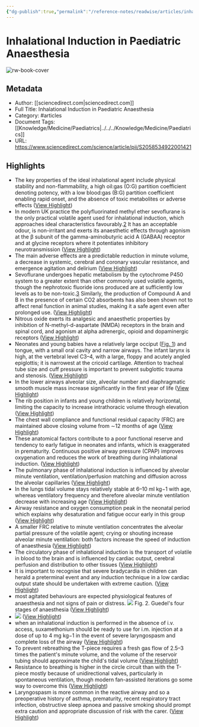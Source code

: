 ```yaml
---
{"dg-publish":true,"permalink":"/reference-notes/readwise/articles/inhalational-induction-in-paediatric-anaesthesia/"}
---
```


# Inhalational Induction in Paediatric Anaesthesia

![rw-book-cover](https://ars.els-cdn.com/content/image/1-s2.0-S2058534922X00127-cov150h.gif)

## Metadata
- Author: [[sciencedirect.com\|sciencedirect.com]]
- Full Title: Inhalational Induction in Paediatric Anaesthesia
- Category: #articles
- Document Tags: [[Knowledge/Medicine/Paediatrics\|../../../Knowledge/Medicine/Paediatrics]] 
- URL: https://www.sciencedirect.com/science/article/pii/S2058534922001421

## Highlights
- The key properties of the ideal inhalational agent include physical stability and non-flammability, a high oil:gas (O:G) partition coefficient denoting potency, with a low blood:gas (B:G) partition coefficient enabling rapid onset, and the absence of toxic metabolites or adverse effects ([View Highlight](https://read.readwise.io/read/01gr5kpvyqjgxgw14sqja2jz61))
- In modern UK practice the polyfluorinated methyl ether sevoflurane is the only practical volatile agent used for inhalational induction, which approaches ideal characteristics favourably.[2](https://www.sciencedirect.com/science/article/pii/S2058534922001421#bib2) It has an acceptable odour, is non-irritant and exerts its anaesthetic effects through agonism at the β subunit of the gamma-aminobutyric acid A (GABAA) receptor and at glycine receptors where it potentiates inhibitory neurotransmission ([View Highlight](https://read.readwise.io/read/01gr5ktdbjknjhp2rqp5rq51a0))
- The main adverse effects are a predictable reduction in minute volume, a decrease in systemic, cerebral and coronary vascular resistance, and emergence agitation and delirium ([View Highlight](https://read.readwise.io/read/01gr5kvkrsnbq77fc579q62f2m))
- Sevoflurane undergoes hepatic metabolism by the cytochrome P450 system to a greater extent than other commonly used volatile agents, though the nephrotoxic fluoride ions produced are at sufficiently low levels as to be non-toxic.[3](https://www.sciencedirect.com/science/article/pii/S2058534922001421#bib3) Similarly, the production of Compound A and B in the presence of certain CO2 absorbents has also been shown not to affect renal function in animal studies, making it a safe agent even after prolonged use. ([View Highlight](https://read.readwise.io/read/01gr5kwy11fwfzc8y2wp4yzbxd))
- Nitrous oxide exerts its analgesic and anaesthetic properties by inhibition of N-methyl-d-aspartate (NMDA) receptors in the brain and spinal cord, and agonism at alpha adrenergic, opioid and dopaminergic receptors ([View Highlight](https://read.readwise.io/read/01gr5m0p3qbtd2vk73r31dtw4n))
- Neonates and young babies have a relatively large occiput ([Fig. 1](https://www.sciencedirect.com/science/article/pii/S2058534922001421#fig1)) and tongue, with a small oral cavity and narrow airways. The infant larynx is high, at the vertebral level C3–4, with a large, floppy and acutely angled epiglottis; it is narrowest at the cricoid cartilage. Attention to tracheal tube size and cuff pressure is important to prevent subglottic trauma and stenosis. ([View Highlight](https://read.readwise.io/read/01gr5m3fvpxdp1qk6bkrt4738q))
- In the lower airways alveolar size, alveolar number and diaphragmatic smooth muscle mass increase significantly in the first year of life ([View Highlight](https://read.readwise.io/read/01gr5m6z8t4rgd5k6erdcbj7yn))
- The rib position in infants and young children is relatively horizontal, limiting the capacity to increase intrathoracic volume through elevation ([View Highlight](https://read.readwise.io/read/01gr5m7j1pqt0vst29jwa79934))
- The chest wall compliance and functional residual capacity (FRC) are maintained above closing volume from ∼12 months of age ([View Highlight](https://read.readwise.io/read/01gr5mafvtgf81rj6vxjq143ak))
- These anatomical factors contribute to a poor functional reserve and tendency to early fatigue in neonates and infants, which is exaggerated in prematurity. Continuous positive airway pressure (CPAP) improves oxygenation and reduces the work of breathing during inhalational induction. ([View Highlight](https://read.readwise.io/read/01gr5mam6ppx99vtmhd7f13dqy))
- The pulmonary phase of inhalational induction is influenced by alveolar minute ventilation, ventilation/perfusion matching and diffusion across the alveolar capillaries ([View Highlight](https://read.readwise.io/read/01gr5mcyqq5ahdeq426rwdjbx4))
- In the lungs tidal volume stays relatively stable at 6–10 ml kg−1 with age, whereas ventilatory frequency and therefore alveolar minute ventilation decrease with increasing age ([View Highlight](https://read.readwise.io/read/01gr5me49a8g3e8qjgqy90x6b5))
- Airway resistance and oxygen consumption peak in the neonatal period which explains why desaturation and fatigue occur early in this group ([View Highlight](https://read.readwise.io/read/01gr5mf6yf2cj47nzqgzkyhy2k))
- A smaller FRC relative to minute ventilation concentrates the alveolar partial pressure of the volatile agent; crying or shouting increase alveolar minute ventilation: both factors increase the speed of induction of anaesthesia ([View Highlight](https://read.readwise.io/read/01gr5mfqdfvxrmq9cn2v4cz7gg))
- The circulatory phase of inhalational induction is the transport of volatile in blood to the brain and is influenced by cardiac output, cerebral perfusion and distribution to other tissues ([View Highlight](https://read.readwise.io/read/01gr5mgxdb3jwdkbpm5f57qj7s))
- It is important to recognise that severe bradycardia in children can herald a preterminal event and any induction technique in a low cardiac output state should be undertaken with extreme caution. ([View Highlight](https://read.readwise.io/read/01gr5mjk62vjdt57vr9x50dsj4))
- most agitated behaviours are expected physiological features of anaesthesia and not signs of pain or distress.
  ![](https://ars.els-cdn.com/content/image/1-s2.0-S2058534922001421-gr2.jpg)
  Fig. 2. Guedel's four stages of anaesthesia ([View Highlight](https://read.readwise.io/read/01gr5mvqhy30enggpt9t0nz3v3))
- ![](https://ars.els-cdn.com/content/image/1-s2.0-S2058534922001421-gr2.jpg) ([View Highlight](https://read.readwise.io/read/01gr5mqzvpdmtnn9pf9s9ry8yg))
- when an inhalational induction is performed in the absence of i.v. access, suxamethonium should be ready to use for i.m. injection at a dose of up to 4 mg kg−1 in the event of severe laryngospasm and complete loss of the airway ([View Highlight](https://read.readwise.io/read/01gr5n22eqje9qemex74s27p9y))
- To prevent rebreathing the T-piece requires a fresh gas flow of 2.5–3 times the patient's minute volume, and the volume of the reservoir tubing should approximate the child's tidal volume ([View Highlight](https://read.readwise.io/read/01gr5n74tpwhbnd2a5t7azzekv))
- Resistance to breathing is higher in the circle circuit than with the T-piece mostly because of unidirectional valves, particularly in spontaneous ventilation, though modern fan-assisted iterations go some way to overcome this ([View Highlight](https://read.readwise.io/read/01gr5n8qf9gdc46295k9hav2xj))
- Laryngospasm is more common in the reactive airway and so a preoperative history of asthma, prematurity, recent respiratory tract infection, obstructive sleep apnoea and passive smoking should prompt extra caution and appropriate discussion of risk with the carer. ([View Highlight](https://read.readwise.io/read/01gr5ntby3c8qbtp76yeztsy9s))
